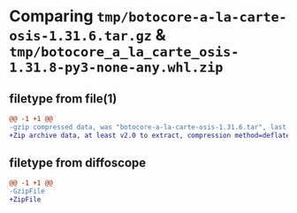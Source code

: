 # Comparing `tmp/botocore-a-la-carte-osis-1.31.6.tar.gz` & `tmp/botocore_a_la_carte_osis-1.31.8-py3-none-any.whl.zip`

## filetype from file(1)

```diff
@@ -1 +1 @@
-gzip compressed data, was "botocore-a-la-carte-osis-1.31.6.tar", last modified: Thu Jul 20 01:20:31 2023, max compression
+Zip archive data, at least v2.0 to extract, compression method=deflate
```

## filetype from diffoscope

```diff
@@ -1 +1 @@
-GzipFile
+ZipFile
```

